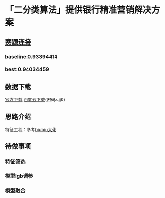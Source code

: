 # 「二分类算法」提供银行精准营销解决方案
## [赛题连接](https://www.kesci.com/home/competition/5c234c6626ba91002bfdfdd3)
### baseline:0.93394414
### best:0.94034459

## 数据下载
[官方下载](https://www.kesci.com/home/competition/5c234c6626ba91002bfdfdd3/content/2)
[百度云下载](链接:https://pan.baidu.com/s/1KU8_gsqDYdZpIL7Khfhzvw)(密码:cjj6)
  

## 思路介绍
特征工程：参考[biubiu大佬](https://www.kesci.com/home/project/5c36b5b8e691ba002c3a51f8)

## 待做事项
### 特征筛选
### 模型lgb调参
### 模型融合
